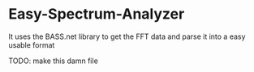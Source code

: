# Easy-Spectrum-Analyzer
It uses the BASS.net library to get the FFT data and parse it into a easy usable format

TODO: make this damn file
